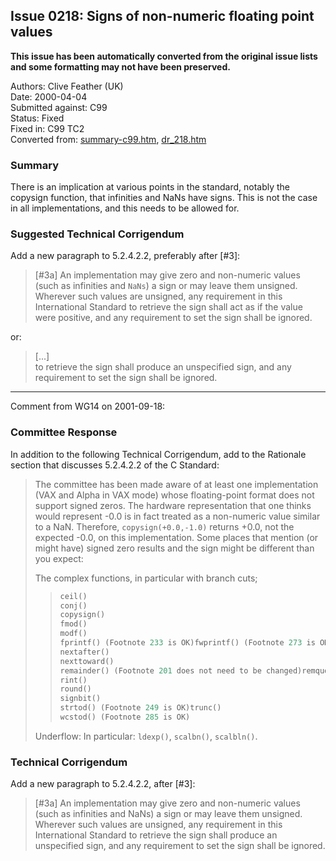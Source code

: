 ## Issue 0218: Signs of non-numeric floating point values

**This issue has been automatically converted from the original issue lists and some formatting may not have been preserved.**

Authors: Clive Feather (UK)  
Date: 2000-04-04  
Submitted against: C99  
Status: Fixed  
Fixed in: C99 TC2  
Converted from: [summary-c99.htm](https://www.open-std.org/jtc1/sc22/wg14/www/docs/summary-c99.htm), [dr_218.htm](https://www.open-std.org/jtc1/sc22/wg14/www/docs/dr_218.htm)

### Summary

There is an implication at various points in the standard, notably the copysign
function, that infinities and NaNs have signs. This is not the case in all
implementations, and this needs to be allowed for.

### Suggested Technical Corrigendum

Add a new paragraph to 5.2.4.2.2, preferably after \[#3\]:

> \[#3a\] An implementation may give zero and non-numeric values (such as
> infinities and `NaNs`) a sign or may leave them unsigned. Wherever such values
> are unsigned, any requirement in this International Standard to retrieve the
> sign shall act as if the value were positive, and any requirement to set the
> sign shall be ignored.

or:

> \[...\]  
> to retrieve the sign shall produce an unspecified sign, and any requirement to
> set the sign shall be ignored.

---

Comment from WG14 on 2001-09-18:

### Committee Response

In addition to the following Technical Corrigendum, add to the Rationale section
that discusses 5.2.4.2.2 of the C Standard:

> The committee has been made aware of at least one implementation (VAX and Alpha
> in VAX mode) whose floating-point format does not support signed zeros. The
> hardware representation that one thinks would represent -0.0 is in fact treated
> as a non-numeric value similar to a NaN. Therefore, `copysign(+0.0,-1.0)`
> returns \+0.0, not the expected -0.0, on this implementation. Some places that
> mention (or might have) signed zero results and the sign might be different than
> you expect:
>
> The complex functions, in particular with branch cuts;
>
> > ```c
> > ceil()
> > conj()
> > copysign()
> > fmod()
> > modf()
> > fprintf() (Footnote 233 is OK)fwprintf() (Footnote 273 is OK)nearbyint()
> > nextafter()
> > nexttoward()
> > remainder() (Footnote 201 does not need to be changed)remquo()
> > rint()
> > round()
> > signbit()
> > strtod() (Footnote 249 is OK)trunc()
> > wcstod() (Footnote 285 is OK)
> > ```
>
> Underflow: In particular: `ldexp()`, `scalbn()`, `scalbln()`.

### Technical Corrigendum

Add a new paragraph to 5.2.4.2.2, after \[#3\]:

> \[#3a\] An implementation may give zero and non-numeric values (such as
> infinities and NaNs) a sign or may leave them unsigned. Wherever such values are
> unsigned, any requirement in this International Standard to retrieve the sign
> shall produce an unspecified sign, and any requirement to set the sign shall be
> ignored.
